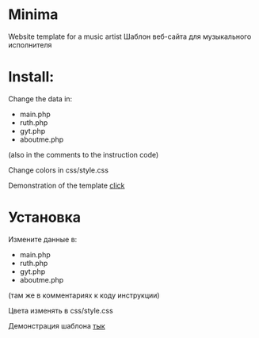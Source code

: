 # Minima
Website template for a music artist
Шаблон веб-сайта для музыкального исполнителя
# Install:
Change the data in:
- main.php
- ruth.php
- gyt.php
- aboutme.php

(also in the comments to the instruction code)

Change colors in css/style.css

Demonstration of the template [click](https://template.catsvi.ru/)
# Установка
Измените данные в:
- main.php
- ruth.php
- gyt.php
- aboutme.php

(там же в комментариях к коду инструкции)

Цвета изменять в css/style.css

Демонстрация шаблона [тык](https://template.catsvi.ru/)
